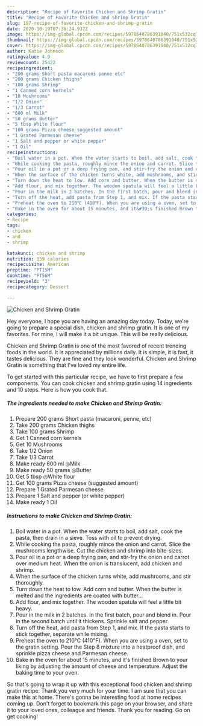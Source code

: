 ```yaml
---
description: "Recipe of Favorite Chicken and Shrimp Gratin"
title: "Recipe of Favorite Chicken and Shrimp Gratin"
slug: 197-recipe-of-favorite-chicken-and-shrimp-gratin
date: 2020-10-19T07:38:24.937Z
image: https://img-global.cpcdn.com/recipes/5978640786391040/751x532cq70/chicken-and-shrimp-gratin-recipe-main-photo.jpg
thumbnail: https://img-global.cpcdn.com/recipes/5978640786391040/751x532cq70/chicken-and-shrimp-gratin-recipe-main-photo.jpg
cover: https://img-global.cpcdn.com/recipes/5978640786391040/751x532cq70/chicken-and-shrimp-gratin-recipe-main-photo.jpg
author: Katie Johnson
ratingvalue: 4.9
reviewcount: 25422
recipeingredient:
- "200 grams Short pasta macaroni penne etc"
- "200 grams Chicken thighs"
- "100 grams Shrimp"
- "1 Canned corn kernels"
- "10 Mushrooms"
- "1/2 Onion"
- "1/3 Carrot"
- "600 ml Milk"
- "50 grams Butter"
- "5 tbsp White flour"
- "100 grams Pizza cheese suggested amount"
- "1 Grated Parmesan cheese"
- "1 Salt and pepper or white pepper"
- "1 Oil"
recipeinstructions:
- "Boil water in a pot. When the water starts to boil, add salt, cook the pasta, then drain in a sieve. Toss with oil to prevent drying."
- "While cooking the pasta, roughly mince the onion and carrot. Slice the mushrooms lengthwise. Cut the chicken and shrimp into bite-sizes."
- "Pour oil in a pot or a deep frying pan, and stir-fry the onion and carrot over medium heat. When the onion is translucent, add chicken and shrimp."
- "When the surface of the chicken turns white, add mushrooms, and stir thoroughly."
- "Turn down the heat to low. Add corn and butter. When the butter is melted and the ingredients are coated with butter..."
- "Add flour, and mix together. The wooden spatula will feel a little bit heavy."
- "Pour in the milk in 2 batches. In the first batch, pour and blend in. Pour in the second batch until it thickens. Sprinkle salt and pepper."
- "Turn off the heat, add pasta from Step 1, and mix. If the pasta starts to stick together, separate while mixing."
- "Preheat the oven to 210℃ (410℉). When you are using a oven, set to the gratin setting. Pour the Step 8 mixture into a heatproof dish, and sprinkle pizza cheese and Parmesan cheese."
- "Bake in the oven for about 15 minutes, and it&#39;s finished Brown to your liking by adjusting the amount of cheese and temperature. Adjust the baking time to your oven."
categories:
- Recipe
tags:
- chicken
- and
- shrimp

katakunci: chicken and shrimp 
nutrition: 159 calories
recipecuisine: American
preptime: "PT15M"
cooktime: "PT56M"
recipeyield: "3"
recipecategory: Dessert

---
```



![Chicken and Shrimp Gratin](https://img-global.cpcdn.com/recipes/5978640786391040/751x532cq70/chicken-and-shrimp-gratin-recipe-main-photo.jpg)

Hey everyone, I hope you are having an amazing day today. Today, we're going to prepare a special dish, chicken and shrimp gratin. It is one of my favorites. For mine, I will make it a bit unique. This will be really delicious.



Chicken and Shrimp Gratin is one of the most favored of recent trending foods in the world. It is appreciated by millions daily. It is simple, it is fast, it tastes delicious. They are fine and they look wonderful. Chicken and Shrimp Gratin is something that I've loved my entire life.


To get started with this particular recipe, we have to first prepare a few components. You can cook chicken and shrimp gratin using 14 ingredients and 10 steps. Here is how you cook that.

<!--inarticleads1-->

##### The ingredients needed to make Chicken and Shrimp Gratin:

1. Prepare 200 grams Short pasta (macaroni, penne, etc)
1. Take 200 grams Chicken thighs
1. Take 100 grams Shrimp
1. Get 1 Canned corn kernels
1. Get 10 Mushrooms
1. Take 1/2 Onion
1. Take 1/3 Carrot
1. Make ready 600 ml ◎Milk
1. Make ready 50 grams ◎Butter
1. Get 5 tbsp ◎White flour
1. Get 100 grams Pizza cheese (suggested amount)
1. Prepare 1 Grated Parmesan cheese
1. Prepare 1 Salt and pepper (or white pepper)
1. Make ready 1 Oil




<!--inarticleads2-->

##### Instructions to make Chicken and Shrimp Gratin:

1. Boil water in a pot. When the water starts to boil, add salt, cook the pasta, then drain in a sieve. Toss with oil to prevent drying.
1. While cooking the pasta, roughly mince the onion and carrot. Slice the mushrooms lengthwise. Cut the chicken and shrimp into bite-sizes.
1. Pour oil in a pot or a deep frying pan, and stir-fry the onion and carrot over medium heat. When the onion is translucent, add chicken and shrimp.
1. When the surface of the chicken turns white, add mushrooms, and stir thoroughly.
1. Turn down the heat to low. Add corn and butter. When the butter is melted and the ingredients are coated with butter...
1. Add flour, and mix together. The wooden spatula will feel a little bit heavy.
1. Pour in the milk in 2 batches. In the first batch, pour and blend in. Pour in the second batch until it thickens. Sprinkle salt and pepper.
1. Turn off the heat, add pasta from Step 1, and mix. If the pasta starts to stick together, separate while mixing.
1. Preheat the oven to 210℃ (410℉). When you are using a oven, set to the gratin setting. Pour the Step 8 mixture into a heatproof dish, and sprinkle pizza cheese and Parmesan cheese.
1. Bake in the oven for about 15 minutes, and it&#39;s finished Brown to your liking by adjusting the amount of cheese and temperature. Adjust the baking time to your oven.




So that's going to wrap it up with this exceptional food chicken and shrimp gratin recipe. Thank you very much for your time. I am sure that you can make this at home. There's gonna be interesting food at home recipes coming up. Don't forget to bookmark this page on your browser, and share it to your loved ones, colleague and friends. Thank you for reading. Go on get cooking!
